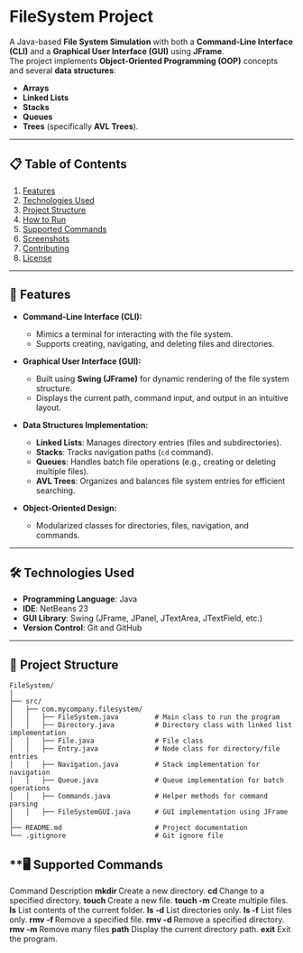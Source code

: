 # **FileSystem Project**

A Java-based **File System Simulation** with both a **Command-Line Interface (CLI)** and a **Graphical User Interface (GUI)** using **JFrame**.  
The project implements **Object-Oriented Programming (OOP)** concepts and several **data structures**:  
- **Arrays**  
- **Linked Lists**  
- **Stacks**  
- **Queues**  
- **Trees** (specifically **AVL Trees**).  

---

## **📋 Table of Contents**
1. [Features](#features)
2. [Technologies Used](#technologies-used)
3. [Project Structure](#project-structure)
4. [How to Run](#how-to-run)
5. [Supported Commands](#supported-commands)
6. [Screenshots](#screenshots)
7. [Contributing](#contributing)
8. [License](#license)

---

## **🚀 Features**
- **Command-Line Interface (CLI):**  
   - Mimics a terminal for interacting with the file system.  
   - Supports creating, navigating, and deleting files and directories.

- **Graphical User Interface (GUI):**  
   - Built using **Swing (JFrame)** for dynamic rendering of the file system structure.  
   - Displays the current path, command input, and output in an intuitive layout.

- **Data Structures Implementation:**  
   - **Linked Lists**: Manages directory entries (files and subdirectories).  
   - **Stacks**: Tracks navigation paths (`cd` command).  
   - **Queues**: Handles batch file operations (e.g., creating or deleting multiple files).  
   - **AVL Trees**: Organizes and balances file system entries for efficient searching.

- **Object-Oriented Design:**  
   - Modularized classes for directories, files, navigation, and commands.

---

## **🛠️ Technologies Used**

- **Programming Language**: Java  
- **IDE**: NetBeans 23  
- **GUI Library**: Swing (JFrame, JPanel, JTextArea, JTextField, etc.)  
- **Version Control**: Git and GitHub  

---

## **📂 Project Structure**

```plaintext
FileSystem/
│
├── src/
│   ├── com.mycompany.filesystem/
│   │   ├── FileSystem.java         # Main class to run the program
│   │   ├── Directory.java          # Directory class with linked list implementation
│   │   ├── File.java               # File class
│   │   ├── Entry.java              # Node class for directory/file entries
│   │   ├── Navigation.java         # Stack implementation for navigation
│   │   ├── Queue.java              # Queue implementation for batch operations
│   │   ├── Commands.java           # Helper methods for command parsing
│   │   ├── FileSystemGUI.java      # GUI implementation using JFrame
│
├── README.md                       # Project documentation
└── .gitignore                      # Git ignore file
```

## **🖥️ Supported Commands
Command	Description
**mkdir <name>**	Create a new directory.
**cd <directory>**	Change to a specified directory.
**touch <file>**	Create a new file.
**touch -m <files>**	Create multiple files.
**ls**	List contents of the current folder.
**ls -d**	List directories only.
**ls -f**	List files only.
**rmv -f <file>**	Remove a specified file.
**rmv -d <directory>**	Remove a specified directory.
**rmv -m <files>** Remove many files
**path**	Display the current directory path.
**exit**	Exit the program.
